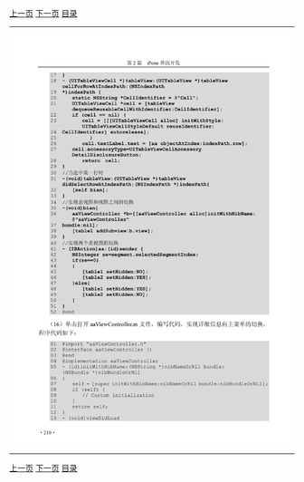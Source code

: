 [上一页](221.md) [下一页](223.md) [目录](../README.md)

***

![222](../images/222.png)

***

[上一页](221.md) [下一页](223.md) [目录](../README.md)
